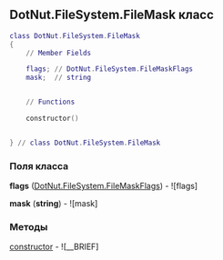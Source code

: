 ## DotNut.FileSystem.FileMask класс


```lua
class DotNut.FileSystem.FileMask
{
    // Member Fields

    flags; // DotNut.FileSystem.FileMaskFlags
    mask;  // string


    // Functions

    constructor()


} // class DotNut.FileSystem.FileMask
```



### Поля класса

**flags** ([DotNut.FileSystem.FileMaskFlags](../../DotNut/FileSystem/FileMaskFlags.md)) - ![flags]

**mask** (**string**) - ![mask]


### Методы


[constructor](../../DotNut/FileSystem/FileMask/constructor.md) - ![__BRIEF]


